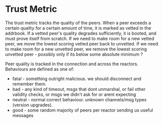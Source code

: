 # Trust Metric

The trust metric tracks the quality of the peers.
When a peer exceeds a certain quality for a certain amount of time,
it is marked as vetted in the addrbook.
If a vetted peer's quality degrades sufficiently, it is booted, and must prove itself from scratch.
If we need to make room for a new vetted peer, we move the lowest scoring vetted peer back to
unvetted. If we need to make room for a new unvetted peer, we remove the lowest scoring unvetted
peer - possibly only if its below some absolute minimum ?

Peer quality is tracked in the connection and across the reactors.
Behaviours are defined as one of:

- fatal - something outright malicious. we should disconnect and remember them.
- bad - any kind of timeout, msgs that dont unmarshal, or fail other validity checks, or msgs we
  didn't ask for or arent expecting
- neutral - normal correct behaviour. unknown channels/msg types (version upgrades).
- good - some random majority of peers per reactor sending us useful messages
